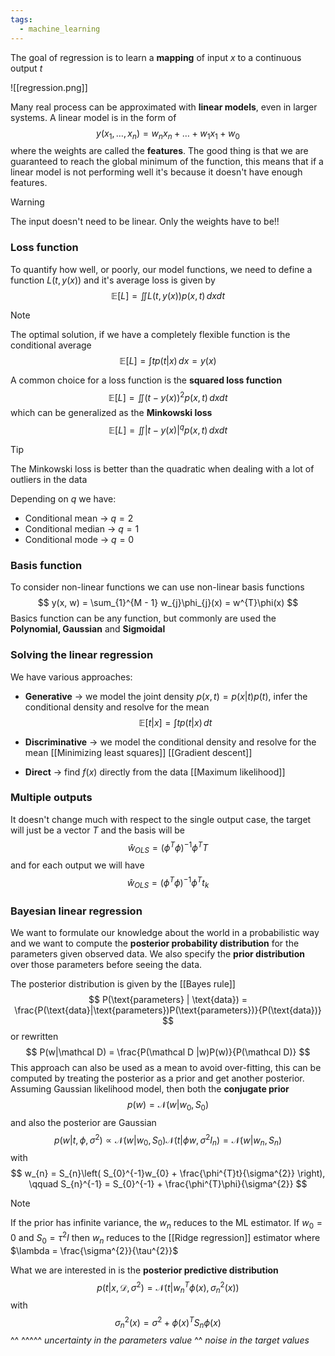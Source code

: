 ```yaml
---
tags:
  - machine_learning
---
```

The goal of regression is to learn a **mapping** of input $x$ to a continuous output $t$

![[regression.png]]

Many real process can be approximated with **linear models**, even in larger systems. A linear model is in the form of
$$
y(x_{1},\dots,x_{n}) = w_{n}x_{n} + \dots + w_{1}x_{1} + w_{0}
$$
where the weights are called the **features**. The good thing is that we are guaranteed to reach the global minimum of the function, this means that if a linear model is not performing well it's because it doesn't have enough features.

>[!warning]
>The input doesn't need to be linear. Only the weights have to be!!
### Loss function

To quantify how well, or poorly, our model functions, we need to define a function $L(t, y(x))$ and it's average loss is given by
$$
\mathbb E [L]= \iint L(t, y(x)) p(x,t)\, dx   dt 
$$
>[!note]
>The optimal solution, if we have a completely flexible function is the conditional average
>$$
>\mathbb E [L]= \int t p(t|x)\, dx = y(x)
>$$

A common choice for a loss function is the **squared loss function**
$$
\mathbb E [L]= \iint (t - y(x))^{2} p(x,t)\, dx   dt 
$$
which can be generalized as the **Minkowski loss**
$$
\mathbb E [L]= \iint |t - y(x)|^{q} p(x,t)\, dx   dt 
$$
>[!tip]
>The Minkowski loss is better than the quadratic when dealing with a lot of outliers in the data

Depending on $q$ we have:
- Conditional mean $\to$ $q = 2$ 
-  Conditional median $\to$ $q = 1$
-  Conditional mode $\to$ $q= 0$
### Basis function

To consider non-linear functions we can use non-linear basis functions 
$$
y(x, w) = \sum_{1}^{M - 1} w_{j}\phi_{j}(x) = w^{T}\phi(x)
$$
Basics function can be any function, but commonly are used the **Polynomial, Gaussian** and **Sigmoidal**
### Solving the linear regression

We have various approaches:
- **Generative** $\to$ we model the joint density $p(x,t) = p(x|t)p(t)$, infer the conditional density and resolve for the mean
$$
\mathbb  E[t | x] = \int tp(t|x) \, dt 
$$
- **Discriminative** $\to$ we model the conditional density and resolve for the mean
	[[Minimizing least squares]]
	[[Gradient descent]]

- **Direct** $\to$ find $f(x)$ directly from the data
	[[Maximum likelihood]]
### Multiple outputs

It doesn't change much with respect to the single output case, the target will just be a vector $T$ and the basis will be
$$
\hat{w}_{OLS} = (\phi^{T}\phi)^{-1}\phi^{T}T
$$
and for each output we will have
$$
\hat{w}_{OLS} = (\phi^{T}\phi)^{-1}\phi^{T}t_{k} 
$$
### Bayesian linear regression

We want to formulate our knowledge about the world in a probabilistic way and we want to compute the **posterior probability distribution** for the parameters given observed data. We also specify the **prior distribution** over those parameters before seeing the data.

The posterior distribution is given by the [[Bayes rule]]
$$
P(\text{parameters} | \text{data}) = \frac{P(\text{data}|\text{parameters})P(\text{parameters})}{P(\text{data})}
$$
or rewritten
$$
P(w|\mathcal D) = \frac{P(\mathcal  D |w)P(w)}{P(\mathcal D)}
$$
This approach can also be used as a mean to avoid over-fitting, this can be computed by treating the posterior as a prior and get another posterior. Assuming Gaussian likelihood model, then both the **conjugate prior** 
$$
p(w) = \mathcal  N(w|w_{0},S_{0})
$$
and also the posterior are Gaussian
$$
p(w|t, \phi, \sigma^{2}) \propto \mathcal  N(w|w_{0}, S_{0}) \mathcal  N(t|\phi w, \sigma^{2}I_{n}) = \mathcal N(w|w_{n},S_{n})
$$
with 
$$
w_{n} = S_{n}\left( S_{0}^{-1}w_{0} + \frac{\phi^{T}t}{\sigma^{2}} \right), \qquad S_{n}^{-1} = S_{0}^{-1} + \frac{\phi^{T}\phi}{\sigma^{2}} 
$$
>[!note]
>If the prior has infinite variance, the $w_{n}$ reduces to the ML estimator.
>If $w_{0} =0$ and $S_{0}=\tau^{2}I$ then $w_{n}$ reduces to the [[Ridge regression]] estimator where $\lambda = \frac{\sigma^{2}}{\tau^{2}}$

What we are interested in is the **posterior predictive distribution**
$$
p(t|x, \mathcal  D, \sigma^{2}) = \mathcal  N(t|w_{n}^{T}\phi(x),\sigma^{2}_{n}(x))
$$
with 
$$
\sigma^{2}_{n} (x) = \sigma^{2} + \phi(x)^{T}S_{n} \phi(x)
$$
										   ^^	                ^^^^^ *uncertainty in the parameters value*
										   ^^ *noise in the target values*

